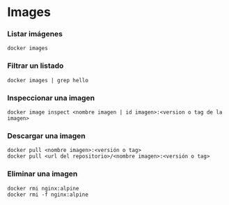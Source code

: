 # Images

### Listar imágenes

```
docker images
```

### Filtrar un listado

```
docker images | grep hello
```

### Inspeccionar una imagen

```
docker image inspect <nombre imagen | id imagen>:<version o tag de la imagen>
```

### Descargar una imagen

```
docker pull <nombre imagen>:<versión o tag>
docker pull <url del repositorio>/<nombre imagen>:<versión o tag>
```

### Eliminar una imagen

```
docker rmi nginx:alpine
docker rmi -f nginx:alpine
```
